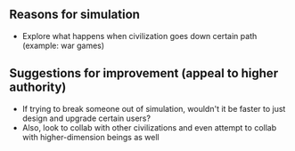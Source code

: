 ## Reasons for simulation
- Explore what happens when civilization goes down certain path (example: war games)

## Suggestions for improvement (appeal to higher authority)
- If trying to break someone out of simulation, wouldn't it be faster to just design and upgrade certain users?
- Also, look to collab with other civilizations and even attempt to collab with higher-dimension beings as well
